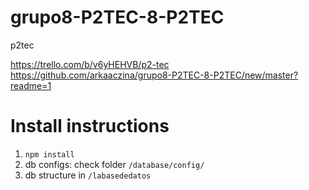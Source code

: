# grupo8-P2TEC-8-P2TEC
p2tec

https://trello.com/b/v6yHEHVB/p2-tec
https://github.com/arkaaczina/grupo8-P2TEC-8-P2TEC/new/master?readme=1

# Install instructions
1. `npm install`
2. db configs: check folder `/database/config/`
3. db structure in `/labasededatos`
